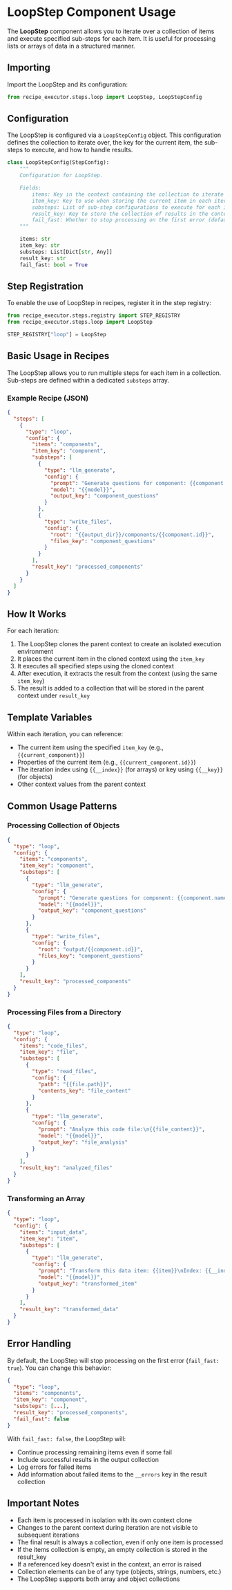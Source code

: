 # LoopStep Component Usage

The **LoopStep** component allows you to iterate over a collection of items and execute specified sub-steps for each item. It is useful for processing lists or arrays of data in a structured manner.

## Importing

Import the LoopStep and its configuration:

```python
from recipe_executor.steps.loop import LoopStep, LoopStepConfig
```

## Configuration

The LoopStep is configured via a `LoopStepConfig` object. This configuration defines the collection to iterate over, the key for the current item, the sub-steps to execute, and how to handle results.

```python
class LoopStepConfig(StepConfig):
    """
    Configuration for LoopStep.

    Fields:
        items: Key in the context containing the collection to iterate over.
        item_key: Key to use when storing the current item in each iteration's context.
        substeps: List of sub-step configurations to execute for each item.
        result_key: Key to store the collection of results in the context.
        fail_fast: Whether to stop processing on the first error (default: True).
    """

    items: str
    item_key: str
    substeps: List[Dict[str, Any]]
    result_key: str
    fail_fast: bool = True
```

## Step Registration

To enable the use of LoopStep in recipes, register it in the step registry:

```python
from recipe_executor.steps.registry import STEP_REGISTRY
from recipe_executor.steps.loop import LoopStep

STEP_REGISTRY["loop"] = LoopStep
```

## Basic Usage in Recipes

The LoopStep allows you to run multiple steps for each item in a collection. Sub-steps are defined within a dedicated `substeps` array.

### Example Recipe (JSON)

```json
{
  "steps": [
    {
      "type": "loop",
      "config": {
        "items": "components",
        "item_key": "component",
        "substeps": [
          {
            "type": "llm_generate",
            "config": {
              "prompt": "Generate questions for component: {{component.name}}\n\nDescription: {{component.description}}",
              "model": "{{model}}",
              "output_key": "component_questions"
            }
          },
          {
            "type": "write_files",
            "config": {
              "root": "{{output_dir}}/components/{{component.id}}",
              "files_key": "component_questions"
            }
          }
        ],
        "result_key": "processed_components"
      }
    }
  ]
}
```

## How It Works

For each iteration:

1. The LoopStep clones the parent context to create an isolated execution environment
2. It places the current item in the cloned context using the `item_key`
3. It executes all specified steps using the cloned context
4. After execution, it extracts the result from the context (using the same `item_key`)
5. The result is added to a collection that will be stored in the parent context under `result_key`

## Template Variables

Within each iteration, you can reference:

- The current item using the specified `item_key` (e.g., `{{current_component}}`)
- Properties of the current item (e.g., `{{current_component.id}}`)
- The iteration index using `{{__index}}` (for arrays) or key using `{{__key}}` (for objects)
- Other context values from the parent context

## Common Usage Patterns

### Processing Collection of Objects

```json
{
  "type": "loop",
  "config": {
    "items": "components",
    "item_key": "component",
    "substeps": [
      {
        "type": "llm_generate",
        "config": {
          "prompt": "Generate questions for component: {{component.name}}\n\nDescription: {{component.description}}",
          "model": "{{model}}",
          "output_key": "component_questions"
        }
      },
      {
        "type": "write_files",
        "config": {
          "root": "output/{{component.id}}",
          "files_key": "component_questions"
        }
      }
    ],
    "result_key": "processed_components"
  }
}
```

### Processing Files from a Directory

```json
{
  "type": "loop",
  "config": {
    "items": "code_files",
    "item_key": "file",
    "substeps": [
      {
        "type": "read_files",
        "config": {
          "path": "{{file.path}}",
          "contents_key": "file_content"
        }
      },
      {
        "type": "llm_generate",
        "config": {
          "prompt": "Analyze this code file:\n{{file_content}}",
          "model": "{{model}}",
          "output_key": "file_analysis"
        }
      }
    ],
    "result_key": "analyzed_files"
  }
}
```

### Transforming an Array

```json
{
  "type": "loop",
  "config": {
    "items": "input_data",
    "item_key": "item",
    "substeps": [
      {
        "type": "llm_generate",
        "config": {
          "prompt": "Transform this data item: {{item}}\nIndex: {{__index}}",
          "model": "{{model}}",
          "output_key": "transformed_item"
        }
      }
    ],
    "result_key": "transformed_data"
  }
}
```

## Error Handling

By default, the LoopStep will stop processing on the first error (`fail_fast: true`). You can change this behavior:

```json
{
  "type": "loop",
  "items": "components",
  "item_key": "component",
  "substeps": [...],
  "result_key": "processed_components",
  "fail_fast": false
}
```

With `fail_fast: false`, the LoopStep will:

- Continue processing remaining items even if some fail
- Include successful results in the output collection
- Log errors for failed items
- Add information about failed items to the `__errors` key in the result collection

## Important Notes

- Each item is processed in isolation with its own context clone
- Changes to the parent context during iteration are not visible to subsequent iterations
- The final result is always a collection, even if only one item is processed
- If the items collection is empty, an empty collection is stored in the result_key
- If a referenced key doesn't exist in the context, an error is raised
- Collection elements can be of any type (objects, strings, numbers, etc.)
- The LoopStep supports both array and object collections
